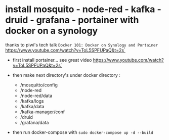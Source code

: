 # install mosquito - node-red - kafka - druid - grafana - portainer with docker on a synology

thanks to piwi's tech talk `Docker 101: Docker on Synology and Portainer`
https://www.youtube.com/watch?v=ToL5SPFUPaQ&t=2s`

* first install portainer... see great video https://www.youtube.com/watch?v=ToL5SPFUPaQ&t=2s`
* then make next directory's under docker directory :
    *  /mosquitto/config
    *  /node-red
    *  /node-red/data
    *  /kafka/logs
    *  /kafka/data
    *  /kafka-manager/conf
    *  /druid
    *  /grafana/data

* then run docker-compose with `sudo docker-compose up -d --build`

